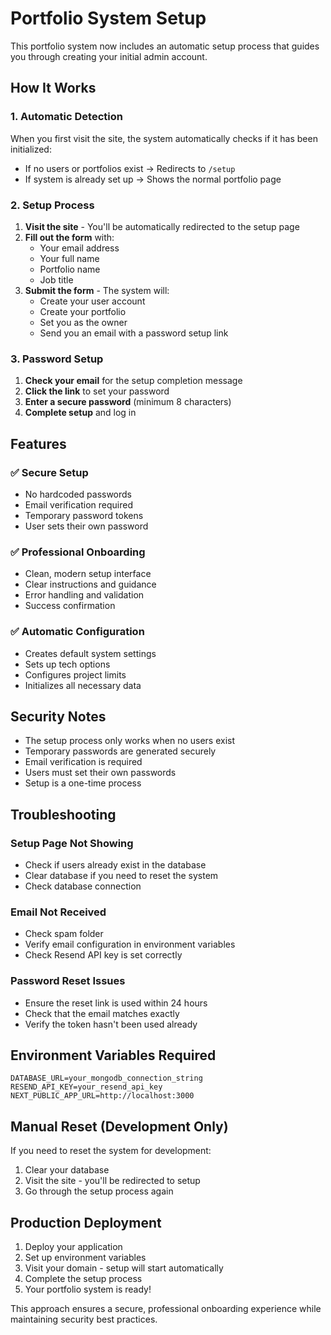 # Portfolio System Setup

This portfolio system now includes an automatic setup process that guides you through creating your initial admin account.

## How It Works

### 1. Automatic Detection
When you first visit the site, the system automatically checks if it has been initialized:
- If no users or portfolios exist → Redirects to `/setup`
- If system is already set up → Shows the normal portfolio page

### 2. Setup Process
1. **Visit the site** - You'll be automatically redirected to the setup page
2. **Fill out the form** with:
   - Your email address
   - Your full name
   - Portfolio name
   - Job title
3. **Submit the form** - The system will:
   - Create your user account
   - Create your portfolio
   - Set you as the owner
   - Send you an email with a password setup link

### 3. Password Setup
1. **Check your email** for the setup completion message
2. **Click the link** to set your password
3. **Enter a secure password** (minimum 8 characters)
4. **Complete setup** and log in

## Features

### ✅ Secure Setup
- No hardcoded passwords
- Email verification required
- Temporary password tokens
- User sets their own password

### ✅ Professional Onboarding
- Clean, modern setup interface
- Clear instructions and guidance
- Error handling and validation
- Success confirmation

### ✅ Automatic Configuration
- Creates default system settings
- Sets up tech options
- Configures project limits
- Initializes all necessary data

## Security Notes

- The setup process only works when no users exist
- Temporary passwords are generated securely
- Email verification is required
- Users must set their own passwords
- Setup is a one-time process

## Troubleshooting

### Setup Page Not Showing
- Check if users already exist in the database
- Clear database if you need to reset the system
- Check database connection

### Email Not Received
- Check spam folder
- Verify email configuration in environment variables
- Check Resend API key is set correctly

### Password Reset Issues
- Ensure the reset link is used within 24 hours
- Check that the email matches exactly
- Verify the token hasn't been used already

## Environment Variables Required

```env
DATABASE_URL=your_mongodb_connection_string
RESEND_API_KEY=your_resend_api_key
NEXT_PUBLIC_APP_URL=http://localhost:3000
```

## Manual Reset (Development Only)

If you need to reset the system for development:

1. Clear your database
2. Visit the site - you'll be redirected to setup
3. Go through the setup process again

## Production Deployment

1. Deploy your application
2. Set up environment variables
3. Visit your domain - setup will start automatically
4. Complete the setup process
5. Your portfolio system is ready!

This approach ensures a secure, professional onboarding experience while maintaining security best practices.
